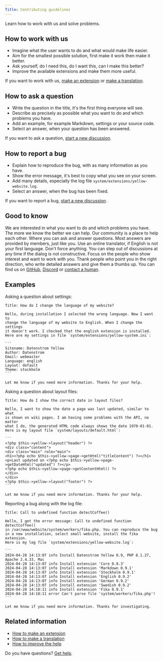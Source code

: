 ```yaml
---
Title: Contributing guidelines
---
```

Learn how to work with us and solve problems.

## How to work with us

* Imagine what the user wants to do and what would make life easier.
* Aim for the smallest possible solution, first make it work then make it better.
* Ask yourself, do I need this, do I want this, can I make this better?
* Improve the available extensions and make them more useful.

If you want to work with us, [make an extension](https://datenstrom.se/yellow/extensions/) or [make a translation](how-to-customise-a-language#make-a-translation).

## How to ask a question

* Write the question in the title, it's the first thing everyone will see.
* Describe as precisely as possible what you want to do and which problems you have.
* Add an example, for example Markdown, settings or your source code.
* Select an answer, when your question has been answered.

If you want to ask a question, [start a new discussion](https://github.com/datenstrom/yellow/discussions/categories/ask-a-question).

## How to report a bug

* Explain how to reproduce the bug, with as many information as you have.
* Show the error message, it's best to copy what you see on your screen.
* Add many details, especially the log file `system/extensions/yellow-website.log`.
* Select an answer, when the bug has been fixed.

If you want to report a bug, [start a new discussion](https://github.com/datenstrom/yellow/discussions/categories/report-a-bug).

## Good to know

We are interested in what you want to do and which problems you have. The more we know the better we can help. Our community is a place to help each other. Where you can ask and answer questions. Most answers are provided by members, just like you. Use an online translator, if English is not your first language. Don't force anything. You can step out of discussions at any time if the dialog is not constructive. Focus on the people who show interest and want to work with you. Thank people who point you in the right direction, who write detailed answers and give them a thumbs up. You can find us on [GitHub](https://github.com/datenstrom), [Discord](https://discord.gg/NYvTETsHS9) or [contact a human](https://datenstrom.se/contact/).

## Examples

Asking a question about settings:

    Title: How do I change the language of my website?
    
    Hello, during installation I selected the wrong language. Now I want to 
    change the language of my website to English. When I change the settings 
    it doesn't work. I checked that the english extension is installed. 
    Here are my settings in file `system/extensions/yellow-system.ini`:
    
    ```
    Sitename: Datenstrom Yellow
    Author: Datenstrom
    Email: webmaster
    Language: english
    Layout: default
    Theme: stockholm
    ```
    
    Let me know if you need more information. Thanks for your help.

Asking a question about layout files:

    Title: How do I show the correct date in layout files?
    
    Hello, I want to show the date a page was last updated, similar to what 
    is shown on wiki pages. I am having some problems with the API, no matter 
    what I do, the generated HTML code always shows the date 1970-01-01.
    Here is my layout file `system/layouts/default.html`:
    
    ```
    <?php $this->yellow->layout("header") ?>
    <div class="content">
    <div class="main" role="main">
    <h1><?php echo $this->yellow->page->getHtml("titleContent") ?></h1>
    <p>Last updated on <?php echo $this->yellow->page->getDateHtml("updated") ?></p>
    <?php echo $this->yellow->page->getContentHtml() ?>
    </div>
    </div>
    <?php $this->yellow->layout("footer") ?>
    ```
    
    Let me know if you need more information. Thanks for your help.

Reporting a bug along with the log file:

    Title: Call to undefined function detectCoffee()
    
    Hello, I get the error message: Call to undefined function detectCoffee() 
    in /var/www/website/system/workers/fika.php. You can reproduce the bug 
    in a new installation, select small website, install the fika extension. 
    Here is my log file `system/extensions/yellow-website.log`:
    
    ```
    2024-04-28 14:13:07 info Install Datenstrom Yellow 0.9, PHP 8.1.27, Apache 2.4.33, Mac
    2024-04-28 14:13:07 info Install extension 'Core 0.9.3'
    2024-04-28 14:13:07 info Install extension 'Markdown 0.9.1'
    2024-04-28 14:13:07 info Install extension 'Stockholm 0.9.1'
    2024-04-28 14:13:07 info Install extension 'English 0.9.2'
    2024-04-28 14:13:07 info Install extension 'German 0.9.2'
    2024-04-28 14:13:07 info Install extension 'Swedish 0.9.2'
    2024-04-28 14:18:11 info Install extension 'Fika 0.9.1'
    2024-04-28 14:18:11 error Can't parse file 'system/workers/fika.php'!
    ```
    
    Let me know if you need more information. Thanks for investigating.

## Related information

* [How to make an extension](https://github.com/annaesvensson/yellow-publish)
* [How to make a translation](https://github.com/annaesvensson/yellow-language)
* [How to improve the help](https://github.com/annaesvensson/yellow-help)

Do you have questions? [Get help](.).
